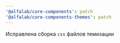 ```yaml
---
'@alfalab/core-components': patch
'@alfalab/core-components-themes': patch
---
```


Исправлена сборка `css` файлов темизации
